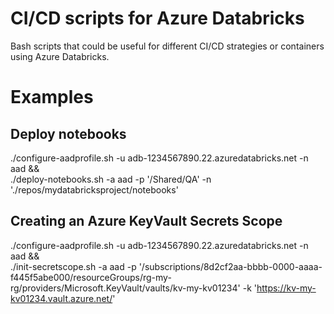 # CI/CD scripts for Azure Databricks

Bash scripts that could be useful for different CI/CD strategies or containers using Azure Databricks.

# Examples

## Deploy notebooks

./configure-aadprofile.sh -u adb-1234567890.22.azuredatabricks.net -n aad && \
    ./deploy-notebooks.sh -a aad -p '/Shared/QA' -n './repos/mydatabricksproject/notebooks'

## Creating an Azure KeyVault Secrets Scope

./configure-aadprofile.sh -u adb-1234567890.22.azuredatabricks.net -n aad && \
    ./init-secretscope.sh -a aad  -p '/subscriptions/8d2cf2aa-bbbb-0000-aaaa-f445f5abe000/resourceGroups/rg-my-rg/providers/Microsoft.KeyVault/vaults/kv-my-kv01234' -k 'https://kv-my-kv01234.vault.azure.net/'
